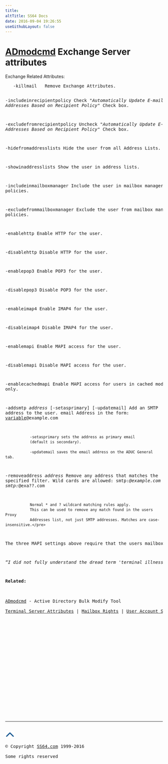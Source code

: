 ```yaml
---
title:
altTitle: SS64 Docs
date: 2016-09-04 19:26:55
useGithubLayout: false
---
```

<!-- #BeginLibraryItem "/Library/head_nt.lbi" --><!-- #EndLibraryItem --><h1><a href="admodcmd.html">ADmodcmd</a> Exchange Server attributes </h1> 
<p>Exchange Related Attributes:</p>
<pre>   -killmail   Remove Exchange Attributes.

   -includeinrecipientpolicy
               Check "<i>Automatically Update E-mail Addresses
                  Based on Recipient Policy</i>" Check box.

   -excludefromrecipientpolicy
               Uncheck "<i>Automatically Update E-mail Addresses
                  Based on Recipient Policy</i>" Check box.

   -hidefromaddresslists
               Hide the user from all Address Lists.

   -showinaddresslists
               Show the user in address lists.

   -includeinmailboxmanager
               Include the user in mailbox manager policies.

   -excludefrommailboxmanager
               Exclude the user from mailbox manager policies.

   -enablehttp
               Enable HTTP for the user.

   -disablehttp
               Disable HTTP for the user.

   -enablepop3 Enable POP3 for the user.

   -disablepop3
               Disable POP3 for the user.

   -enableimap4
               Enable IMAP4 for the user.

   -disableimap4
               Disable IMAP4 for the user.

   -enablemapi Enable MAPI access for the user.

   -disablemapi
               Disable MAPI access for the user.

   -enablecachedmapi
               Enable MAPI access for users in cached mode only.

   -addsmtp <i>address</i> [-setasprimary] [-updatemail]
               Add an SMTP address to the user.
               email Address in the form: <a href="admodcmd-custom.html">variable</a>@example.com 

               -setasprimary sets the address as primary email
               (default is secondary).
 
               -updatemail saves the email address on the ADUC General tab.

   -removeaddress <i>address</i>
               Remove any address that matches the specified filter.
               Wild cards are allowed:
                 smtp:*@example.com
                 smtp:*@exa??.com

               Normal * and ? wildcard matching rules apply.  
               This can be used to remove any match found in the users Proxy
               Addresses list, not just SMTP addresses. Matches are case-insensitive.</pre>
<p>The three MAPI settings above require that the users mailbox is homed on an Exchange 2003 SP2 or later server.</p>
<p class="quote"><i>“I did not fully understand the dread term 'terminal illness' until I saw Heathrow for myself” - </i>Dennis Potter</p>
<p><b>Related:</b><br>
<br>
<a href="admodcmd.html">ADmodcmd</a> - Active Directory Bulk Modify Tool<br>
<a href="admodcmd-ts.html">Terminal Server Attributes</a> | <a href="admodcmd-mail.html">Mailbox Rights</a> | <a href="admodcmd-user.html">User Account Settings</a> |<a href="admodcmd-custom.html"> Custom Attributes</a></p><!-- #BeginLibraryItem "/Library/foot_nt.lbi" --><p>
<!-- windows300 -->
<ins class="adsbygoogle" style="display:inline-block;width:300px;height:250px" data-ad-client="ca-pub-6140977852749469" data-ad-slot="7649547908"></ins>
<script>
(adsbygoogle = window.adsbygoogle || []).push({});
</script></p>
<hr>
<div id="bl" class="footer"><a href="admodcmd-ex.html#"><img src="../images/top.png" width="30" height="22" alt="Back to the Top"></a></div>
<div id="br" class="footer, tagline">© Copyright <a href="http://ss64.com/">SS64.com</a> 1999-2016<br>
Some rights reserved</div><!-- #EndLibraryItem -->
